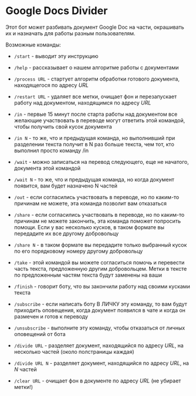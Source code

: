 # Google Docs Divider

Этот бот может разбивать документ Google Doc на части, окрашивать их и назначать для работы разным пользователям.

Возможные команды:

- `/start` - выводит эту инструкцию

- `/help` - рассказывает о нашем алгоритме работы с документами

- `/process URL` - стартует алгоритм обработки готового документа, находящегося по адресу _URL_

- `/restart URL` - удаляет все метки, очищает фон и перезапускает работу над документом, находящимся по адресу _URL_

- `/in` - первые 15 минут после старта работы над документом все желающие участвовать в переводе могут ответить этой командой, чтобы получить свой кусок документа

- `/in N` - то же, что и предыдущая команда, но выполнивший при разделении текста получит в N раз больше текста, чем тот, кто выполнил просто команду /in

- `/wait` - можно записаться на перевод следующего, еще не начатого, документа этой командой

- `/wait N` - то же, что и предыдущая команда, но когда документ появится, вам будет назначено N частей

- `/out` - если согласились участвовать в переводе, но по каким-то причинам не можете, эта команда позволит вам отказаться

- `/share` - если согласились участвовать в переводе, но по каким-то причинам не можете закончить, эта команда поможет попросить помощи. Если у вас несколько кусков, в таком формате вы передадите их все другому добровольцу

- `/share N` - в таком формате вы передадите только выбранный кусок по его порядковому номеру другому добровольцу

- `/take` - этой командой вы можете согласиться помочь и перевести часть текста, предложенную другим добровольцем. Метки в тексте по предложенным частям текста будут заменены на ваши

- `/finish` - говорит боту, что вы закончили работу над своими кусками текста

- `/subscribe` - если написать боту В ЛИЧКУ эту команду, то вам будут приходить оповещения, когда документ появился в чате и когда он размечен и готов к переводу

- `/unsubscribe` - выполните эту команду, чтобы отказаться от личных оповещений от бота

- `/divide URL` - разделяет документ, находящийся по адресу _URL_, на несколько частей (около полстраницы каждая)

- `/divide URL N` - разделяет документ, находящийся по адресу _URL_, на _N_ частей

- `/clear URL` - очищает фон в документе по адресу _URL_ (не убирает метки!)
